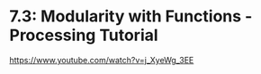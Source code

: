 # 7.3: Modularity with Functions - Processing Tutorial

https://www.youtube.com/watch?v=j_XyeWg_3EE
